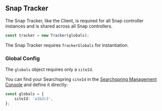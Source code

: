 ## Snap Tracker
The Snap Tracker, like the Client, is required for all Snap controller instances and is shared across all Snap controllers.

```typescript
const tracker = new Tracker(globals);
```

The Snap Tracker requires `TrackerGlobals` for instantiation.

### Global Config
The `globals` object requires only a `siteId`.

You can find your Searchspring `siteId` in the [Searchspring Management Console](https://manage.searchspring.net) and define it directly:

```typescript
const globals = {
	siteId: 'a1b2c3',
};
```